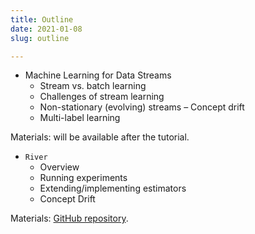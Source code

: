 ```yaml
---
title: Outline
date: 2021-01-08
slug: outline

---
```


* Machine Learning for Data Streams
  * Stream vs. batch learning
  * Challenges of stream learning
  * Non-stationary (evolving) streams – Concept drift
  * Multi-label learning

Materials: will be available after the tutorial.

* `River`
  * Overview
  * Running experiments
  * Extending/implementing estimators
  * Concept Drift

Materials: [GitHub repository](https://github.com/jacobmontiel/river-tutorial-ijcai2020).